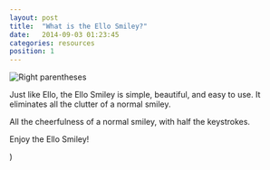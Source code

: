 ```yaml
---
layout: post
title:  "What is the Ello Smiley?"
date:   2014-09-03 01:23:45
categories: resources
position: 1
---
```

![Right parentheses](https://d324imu86q1bqn.cloudfront.net/uploads/asset/attachment/6078/ello-xhdpi-81c61ac8.jpg)

Just like Ello, the Ello Smiley is simple, beautiful, and easy to use. It eliminates all the clutter of a normal smiley.

All the cheerfulness of a normal smiley, with half the keystrokes.

Enjoy the Ello Smiley!

)
